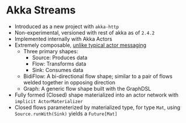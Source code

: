# Akka Streams

- Introduced as a new project with `akka-http`
- Non-experimental, versioned with rest of akka as of `2.4.2`
- Implemented internally with Akka Actors
- Extremely composable, [unlike typical actor messaging](http://eng.localytics.com/akka-streams-akka-without-the-actors/)
  - Three primary shapes:
    - Source: Produces data
    - Flow: Transforms data
    - Sink: Consumes data
  - BidiFlow: A bi-directional flow shape; similar to a pair of flows welded together in opposing direction
  - Graph: A generic flow shape built with the GraphDSL
- Fully formed (Closed) shape materialized into an actor network with `implicit ActorMaterializer`
- Closed flows parameterized by materialized type, for type `Mat`, using `Source.runWith(Sink)` yields a `Future[Mat]`
